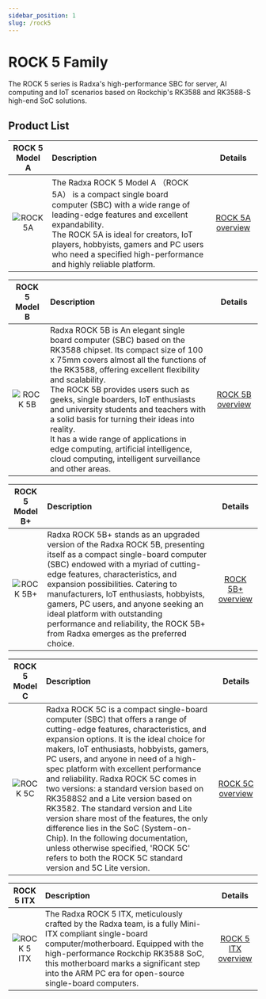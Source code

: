 ```yaml
---
sidebar_position: 1
slug: /rock5
---
```


# ROCK 5 Family

The ROCK 5 series is Radxa's high-performance SBC for server, AI computing and IoT scenarios based on Rockchip's RK3588 and RK3588-S high-end SoC solutions.

## Product List

|               ROCK 5 Model A               | Description                                                                                                                                                                                                                                                                                                   |                          Details                           |
| :----------------------------------------: | :------------------------------------------------------------------------------------------------------------------------------------------------------------------------------------------------------------------------------------------------------------------------------------------------------------ | :--------------------------------------------------------: |
| ![ROCK 5A](/img/rock5a/ROCK-5A-comic.webp) | The Radxa ROCK 5 Model A （ROCK 5A） is a compact single board computer (SBC) with a wide range of leading-edge features and excellent expandability. <br/>The ROCK 5A is ideal for creators, IoT players, hobbyists, gamers and PC users who need a specified high-performance and highly reliable platform. | [ROCK 5A overview](/rock5/rock5a/getting-started/overview) |

|               ROCK 5 Model B               | Description                                                                                                                                                                                                                                                                                                                                                                                                                                                                                                                                    |                      Details                       |
| :----------------------------------------: | :--------------------------------------------------------------------------------------------------------------------------------------------------------------------------------------------------------------------------------------------------------------------------------------------------------------------------------------------------------------------------------------------------------------------------------------------------------------------------------------------------------------------------------------------- | :------------------------------------------------: |
| ![ROCK 5B](/img/rock5b/ROCK-5B-comic.webp) | Radxa ROCK 5B is An elegant single board computer (SBC) based on the RK3588 chipset. Its compact size of 100 x 75mm covers almost all the functions of the RK3588, offering excellent flexibility and scalability.<br/>The ROCK 5B provides users such as geeks, single boarders, IoT enthusiasts and university students and teachers with a solid basis for turning their ideas into reality.<br/>It has a wide range of applications in edge computing, artificial intelligence, cloud computing, intelligent surveillance and other areas. | [ROCK 5B overview](/rock5/rock5b/getting-started/) |

|               ROCK 5 Model B+               | Description                                                                                                                                                                                                                                                                                                                                                                                                                                      |                       Details                       |
| :-----------------------------------------: | :----------------------------------------------------------------------------------------------------------------------------------------------------------------------------------------------------------------------------------------------------------------------------------------------------------------------------------------------------------------------------------------------------------------------------------------------- | :-------------------------------------------------: |
| ![ROCK 5B+](/img/rock5b/ROCK-5B-comic.webp) | Radxa ROCK 5B+ stands as an upgraded version of the Radxa ROCK 5B, presenting itself as a compact single-board computer (SBC) endowed with a myriad of cutting-edge features, characteristics, and expansion possibilities. Catering to manufacturers, IoT enthusiasts, hobbyists, gamers, PC users, and anyone seeking an ideal platform with outstanding performance and reliability, the ROCK 5B+ from Radxa emerges as the preferred choice. | [ROCK 5B+ overview](/rock5/rock5b/getting-started/) |

|                     ROCK 5 Model C                     | Description                                                                                                                                                                                                                                                                                                                                                                                                                                                                                                                                                                                                                                                                                       |                      Details                      |
| :----------------------------------------------------: | :------------------------------------------------------------------------------------------------------------------------------------------------------------------------------------------------------------------------------------------------------------------------------------------------------------------------------------------------------------------------------------------------------------------------------------------------------------------------------------------------------------------------------------------------------------------------------------------------------------------------------------------------------------------------------------------------ | :-----------------------------------------------: |
| ![ROCK 5C](/img/rock5c/rock-5c-and-5c-lite-comic.webp) | Radxa ROCK 5C is a compact single-board computer (SBC) that offers a range of cutting-edge features, characteristics, and expansion options. It is the ideal choice for makers, IoT enthusiasts, hobbyists, gamers, PC users, and anyone in need of a high-spec platform with excellent performance and reliability. Radxa ROCK 5C comes in two versions: a standard version based on RK3588S2 and a Lite version based on RK3582. The standard version and Lite version share most of the features, the only difference lies in the SoC (System-on-Chip). In the following documentation, unless otherwise specified, 'ROCK 5C' refers to both the ROCK 5C standard version and 5C Lite version. | [ROCK 5C overview](/rock5/rock5c/getting-started) |

|                    ROCK 5 ITX                    | Description                                                                                                                                                                                                                                                                                  |                        Details                         |
| :----------------------------------------------: | :------------------------------------------------------------------------------------------------------------------------------------------------------------------------------------------------------------------------------------------------------------------------------------------- | :----------------------------------------------------: |
| ![ROCK 5 ITX](/img/rock5itx/rock5itx-comic.webp) | The Radxa ROCK 5 ITX, meticulously crafted by the Radxa team, is a fully Mini-ITX compliant single-board computer/motherboard. Equipped with the high-performance Rockchip RK3588 SoC, this motherboard marks a significant step into the ARM PC era for open-source single-board computers. | [ROCK 5 ITX overview](/rock5/rock5itx/getting-started) |
